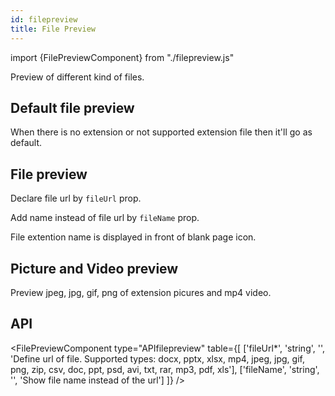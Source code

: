 ```yaml
---
id: filepreview
title: File Preview
---
```


import {FilePreviewComponent} from "./filepreview.js"

<p>Preview of different kind of files.</p>

## Default file preview

<p>When there is no extension or not supported extension file then it'll go as default.</p>
<FilePreviewComponent url="/fileUrl"/>

## File preview

<p>Declare file url by <code>fileUrl</code> prop. </p>
<FilePreviewComponent url="docxFile.docx"/>
<p>Add name instead of file url by <code>fileName</code> prop. </p>
<FilePreviewComponent url="xlsxFile.xlsx" name="xlsxFile"/>
<p>File extention name is displayed in front of blank page icon.</p>
<FilePreviewComponent url="zipFile.zip"/>

## Picture and Video preview

<p>Preview jpeg, jpg, gif, png of extension picures and mp4 video.</p>
<FilePreviewComponent url="https://erxes.io/static/images/logo/logo_dark_3x.png" />
<FilePreviewComponent url="video.mp4" />

## API

<FilePreviewComponent type="APIfilepreview" table={[
  ['fileUrl*', 'string', '', 'Define url of file. Supported types: docx, pptx, xlsx, mp4, jpeg, jpg, gif, png, zip, csv, doc, ppt, psd, avi, txt, rar, mp3, pdf, xls'],
  ['fileName', 'string', '', 'Show file name instead of the url']
]} />
